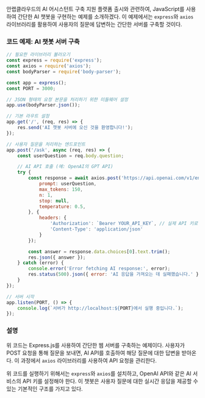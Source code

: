 안랩클라우드의 AI 어시스턴트 구축 지원 플랫폼 출시와 관련하여, JavaScript를 사용하여 간단한 AI 챗봇을 구현하는 예제를 소개하겠다. 이 예제에서는 `express`와 `axios` 라이브러리를 활용하여 사용자의 질문에 답변하는 간단한 서버를 구축할 것이다.

### 코드 예제: AI 챗봇 서버 구축

```javascript
// 필요한 라이브러리 불러오기
const express = require('express');
const axios = require('axios');
const bodyParser = require('body-parser');

const app = express();
const PORT = 3000;

// JSON 형태의 요청 본문을 처리하기 위한 미들웨어 설정
app.use(bodyParser.json());

// 기본 라우트 설정
app.get('/', (req, res) => {
    res.send('AI 챗봇 서버에 오신 것을 환영합니다!');
});

// 사용자 질문을 처리하는 엔드포인트
app.post('/ask', async (req, res) => {
    const userQuestion = req.body.question;

    // AI API 호출 (예: OpenAI의 GPT API)
    try {
        const response = await axios.post('https://api.openai.com/v1/engines/davinci/completions', {
            prompt: userQuestion,
            max_tokens: 150,
            n: 1,
            stop: null,
            temperature: 0.5,
        }, {
            headers: {
                'Authorization': `Bearer YOUR_API_KEY`, // 실제 API 키로 대체해야 함
                'Content-Type': 'application/json'
            }
        });

        const answer = response.data.choices[0].text.trim();
        res.json({ answer });
    } catch (error) {
        console.error('Error fetching AI response:', error);
        res.status(500).json({ error: 'AI 응답을 가져오는 데 실패했습니다.' });
    }
});

// 서버 시작
app.listen(PORT, () => {
    console.log(`서버가 http://localhost:${PORT}에서 실행 중입니다.`);
});
```

### 설명
위 코드는 Express.js를 사용하여 간단한 웹 서버를 구축하는 예제이다. 사용자가 POST 요청을 통해 질문을 보내면, AI API를 호출하여 해당 질문에 대한 답변을 받아온다. 이 과정에서 `axios` 라이브러리를 사용하여 API 요청을 관리한다. 

위 코드를 실행하기 위해서는 `express`와 `axios`를 설치하고, OpenAI API와 같은 AI 서비스의 API 키를 설정해야 한다. 이 챗봇은 사용자 질문에 대한 실시간 응답을 제공할 수 있는 기본적인 구조를 가지고 있다.